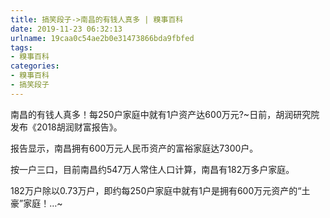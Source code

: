 ```yaml
---
title: 搞笑段子->南昌的有钱人真多 | 糗事百科
date: 2019-11-23 06:32:13
urlname: 19caa0c54ae2b0e31473866bda9fbfed
tags: 
- 糗事百科
categories:
- 糗事百科
- 搞笑段子
---
```

南昌的有钱人真多！每250户家庭中就有1户资产达600万元?~日前，胡润研究院发布《2018胡润财富报告》。

报告显示，南昌拥有600万元人民币资产的富裕家庭达7300户。

按一户三口，目前南昌约547万人常住人口计算，南昌有182万多户家庭。

182万户除以0.73万户，即约每250户家庭中就有1户是拥有600万元资产的“土豪”家庭！…~


